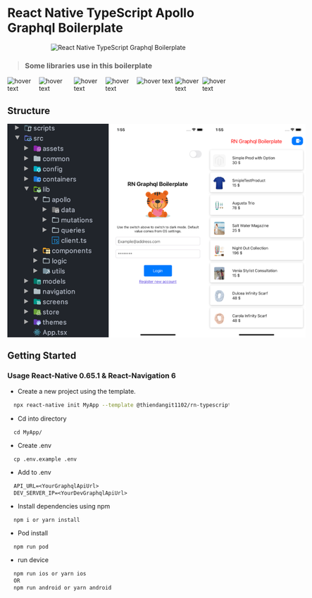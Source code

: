 # React Native TypeScript Apollo Graphql Boilerplate

<div align="center">
  <img src="https://www.clipartmax.com/png/full/1-13184_teddy-clipart-tiger-cat-card-svg-cutting-file-free.png" alt="React Native TypeScript Graphql Boilerplate" width="300"/>
</div>

> ### Some libraries use in this boilerplate

<div style="display: flex; flex-direction: row; align-self: center">
  <img src="https://reactnative.dev/img/header_logo.svg" width="140" title="hover text">
  <img src="https://uploads.getpop.org/wp-content/uploads/2019/07/graphql.png" width="155" title="hover text">
  <img src="https://reactnavigation.org/img/spiro.svg" width="140" title="hover text">
  <img src="https://iconape.com/wp-content/files/ke/21383/svg/apollo-graphql-compact.svg" width="140" title="hover text">
  <img src="https://code4developers.com/wp-content/uploads/2018/01/Redux.png" width="170" title="hover text">
  <img src="https://docs.nativebase.io/img/nativebaselogo.svg" width="120" title="hover text">
  <img src="https://raw.githubusercontent.com/mpeyper/react-hooks-testing-library/master/public/ram.png" width="120" title="hover text">
</div>

## Structure
<div style="display: flex; flex-direction: row; align-self: center">
<img src="docs/assets/structure.png" alt="React Native TypeScript Graphql Boilerplate" width="240" height="485"/>
<img src="docs/assets/login.png" alt="React Native TypeScript Graphql Boilerplate" width="240" height="485"/>
<img src="docs/assets/productList.png" alt="React Native TypeScript Graphql Boilerplate" width="240" height="485"/>
</div>

## Getting Started

### Usage React-Native 0.65.1 & React-Navigation 6

- Create a new project using the template.

```bash
  npx react-native init MyApp --template @thiendangit1102/rn-typescript-graphql
```

- Cd into directory

```
  cd MyApp/
```

- Create .env

```
  cp .env.example .env
```

- Add to .env

```
  API_URL=<YourGraphqlApiUrl>
  DEV_SERVER_IP=<YourDevGraphqlApiUrl>
```

- Install dependencies using npm

```
  npm i or yarn install
```

- Pod install

```
  npm run pod
```

- run device

```
  npm run ios or yarn ios
  OR
  npm run android or yarn android
```
